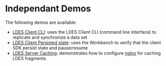 # Independant Demos
The following demos are available:
* [LDES Client CLI](./ldes-client-cli/README.md): uses the LDES Client CLI (command line interface) to replicate and synchronize a data set
* [LDES Client Persisted state](./ldes-client-persistence/README.md): uses the Workbench to verify that the client SDK persist state and pause/resume
* [LDES Server Caching](./ldes-server-caching/README.md): demonstrates how to configure [nginx](https://nginx.org/en/docs/) for caching LDES fragments

